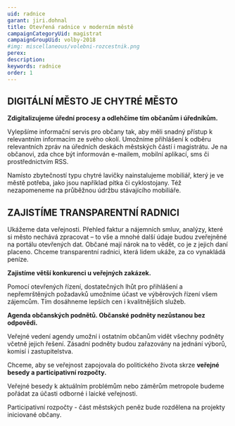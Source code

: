 ```yaml
---
uid: radnice
garant: jiri.dohnal
title: Otevřená radnice v moderním městě
campaignCategoryUid: magistrat
campaignGroupUid: volby-2018
#img: miscellaneous/volebni-rozcestnik.png
perex: 
description: 
keywords: radnice
order: 1
---
```


## DIGITÁLNÍ MĚSTO JE CHYTRÉ MĚSTO
 
**Zdigitalizujeme úřední procesy a odlehčíme tím občanům i úředníkům.**

Vylepšíme informační servis pro občany tak, aby měli snadný přístup k relevantním informacím ze svého okolí. Umožníme přihlášení k odběru relevantních zpráv na úředních deskách městských částí i magistrátu. Je na občanovi, zda chce být informován e-mailem, mobilní aplikací, sms či prostřednictvím RSS.
 
Namísto zbytečností typu chytré lavičky nainstalujeme mobiliář, který je ve městě potřeba, jako jsou například pítka či cyklostojany. Též nezapomeneme na průběžnou údržbu stávajícího mobiliáře.
 
## ZAJISTÍME TRANSPARENTNÍ RADNICI
 
Ukážeme data veřejnosti. Přehled faktur a nájemních smluv, analýzy, které si město nechává zpracovat – to vše a mnohé další údaje budou zveřejněné na portálu otevřených dat.
Občané mají nárok na to vědět, co je z jejich daní placeno. Chceme transparentní radnici, která lidem ukáže, za co vynakládá peníze.
 
**Zajistíme větší konkurenci u veřejných zakázek.**

Pomocí otevřených řízení, dostatečných lhůt pro přihlášení a nepřemrštěných požadavků umožníme účast ve výběrových řízení všem zájemcům. Tím dosáhneme lepších cen i kvalitnějších služeb.
 
**Agenda občanských podnětů. Občanské podněty nezůstanou bez odpovědi.**

Veřejné vedení agendy umožní i ostatním občanům vidět všechny podněty včetně jejich řešení. Zásadní podněty budou zařazovány na jednání výborů, komisí i zastupitelstva.
 
Chceme, aby se veřejnost zapojovala do politického života skrze **veřejné besedy a participativní rozpočty.**

Veřejné besedy k aktuálním problémům nebo záměrům metropole budeme pořádat za účasti odborné i laické veřejnosti.

Participativní rozpočty - část městských peněz bude rozdělena na projekty iniciované občany.
